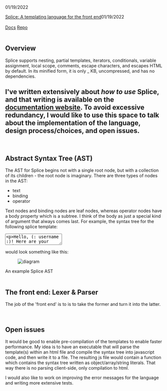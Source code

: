 01/19/2022
<div>
<a class="portfolio_link" href="#splice_writeup">Splice: A templating language for the front end</a><time datetime="2022-01-19">01/19/2022</time>
<article id="splice_writeup" loading="lazy">
<br>
<a target="_blank" rel="noopener noreferrer" href="https://duncan-britt.github.io/splice-docs">Docs</a>
<a target="_blank" rel="noopener noreferrer" href="https://github.com/Duncan-Britt/Splice-Lang">Repo</a>
<br>
<br>

## Overview

Splice supports nesting, partial templates, iterators, conditionals, variable assignment, local scope, comments, escape characters, and escapes HTML by default. In its minified form, it is only _ KB, uncompressed, and has no dependencies.

I've written extensively about *how to use* Splice, and that writing is available on the [documentation website](https://duncan-britt.github.io/splice-docs). To avoid excessive redundancy, I would like to use this space to talk about the implementation of the language, design process/choices, and open issues.
=

<br>

## Abstract Syntax Tree (AST)

The AST for Splice begins not with a single root node, but with a collection of its children - the root node is imaginary. There are three types of nodes in the AST:
- text
- binding
- operator

Text nodes and binding nodes are leaf nodes, whereas operator nodes have a body property which is a subtree. I think of the body as just a special kind of argument that always comes last. For example, the syntax tree for the following splice template:

<textarea data-lang="">
<p>Hello, (: username :)! Here are your todos:</p>
<ul>
  (:~ each todos as 'todo {
    <li>
      <h2>(: todo.name :)</h2>
      <p>(: todo.description :)</p>
    </li>
  }:)
</ul>
</textarea>
<br>

would look something like this:

<figure>

![diagram](images/ast.svg)

</figure>
<figcaption>An example Splice AST</figcaption>
<br>

## The front end: Lexer & Parser

The job of the 'front end' is to is to take the former and turn it into the latter.

<br>

## Open issues

It would be good to enable pre-compilation of the templates to enable faster performance. My idea is to have an executable that will parse the template(s) within an html file and compile the syntax tree into javascript code, and then write it to a file. The resulting js file would contain a function which contains the syntax tree written as object/array/string literals. That way there is no parsing client-side, only compilation to html.

I would also like to work on improving the error messages for the language and writing more extensive tests.

<br>

</article>
</div>
